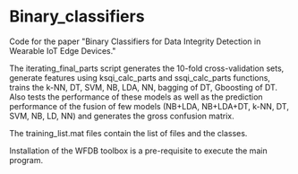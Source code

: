 # Binary_classifiers
Code for the paper "Binary Classifiers for Data Integrity Detection in Wearable IoT Edge Devices."

The iterating_final_parts script generates the 10-fold cross-validation sets, generate features using ksqi_calc_parts and ssqi_calc_parts functions, trains the k-NN, DT, SVM, NB, LDA, NN, bagging of DT, Gboosting of DT.  Also tests the performance of these models as well as the prediction performance of the fusion of few models (NB+LDA, NB+LDA+DT, k-NN, DT, SVM, NB, LD, NN) and generates the gross confusion matrix.

The training_list.mat files contain the list of files and the classes.

Installation of the WFDB toolbox is a  pre-requisite to execute the main program.
